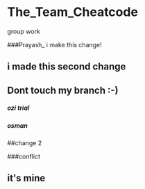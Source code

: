 # The_Team_Cheatcode
group work


###Prayash_ i make this change!



## i made this second change

## Dont touch my branch :-) 




##### ozi trial 
##### osman


##change 2




###conflict

## it's mine


